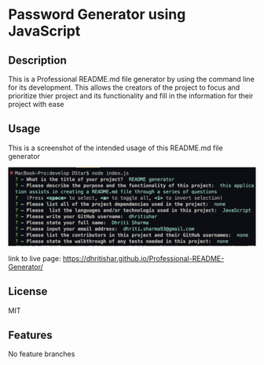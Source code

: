 # Password Generator using JavaScript

## Description

This is a Professional README.md file generator by using the command line for its development. This allows the creators of the project to focus and prioritize thier project and its functionality and fill in the information for their project with ease


## Usage

This is a screenshot of the intended usage of this README.md file generator

 ![alt text](./Assets/Screenshot%202023-02-16%20at%2011.24.11%20AM.png)

 link to live page: https://dhritishar.github.io/Professional-README-Generator/


## License

MIT

## Features

No feature branches

